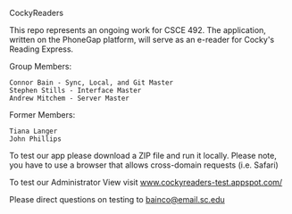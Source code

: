 CockyReaders

This repo represents an ongoing work for CSCE 492. The application, written on the PhoneGap platform, will serve as an e-reader for Cocky's Reading Express.

Group Members:

    Connor Bain - Sync, Local, and Git Master
    Stephen Stills - Interface Master
    Andrew Mitchem - Server Master
  
Former Members:  

    Tiana Langer
    John Phillips  
   	
To test our app please download a ZIP file and run it locally. Please note, you have to use a browser that allows cross-domain requests (i.e. Safari)

To test our Administrator View visit www.cockyreaders-test.appspot.com/

Please direct questions on testing to bainco@email.sc.edu
